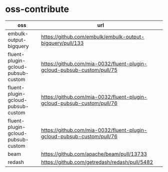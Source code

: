 # oss-contribute

| oss                                | url                                                                    |
| ---------------------------------- | ---------------------------------------------------------------------- |
| embulk-output-bigquery             | https://github.com/embulk/embulk-output-bigquery/pull/133              |
| fluent-plugin-gcloud-pubsub-custom | https://github.com/mia-0032/fluent-plugin-gcloud-pubsub-custom/pull/75 |
| fluent-plugin-gcloud-pubsub-custom | https://github.com/mia-0032/fluent-plugin-gcloud-pubsub-custom/pull/76 |
| fluent-plugin-gcloud-pubsub-custom | https://github.com/mia-0032/fluent-plugin-gcloud-pubsub-custom/pull/76 |
| beam                               | https://github.com/apache/beam/pull/13733                              |
| redash                             | https://github.com/getredash/redash/pull/5482                          |
